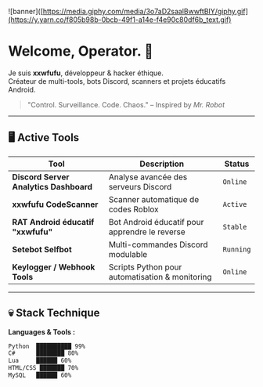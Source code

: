 ![banner]([https://media.giphy.com/media/3o7aD2saalBwwftBIY/giphy.gif](https://y.yarn.co/f805b98b-0bcb-49f1-a14e-f4e90c80df6b_text.gif)

# Welcome, Operator. 🖤

Je suis **xxwfufu**, développeur & hacker éthique.  
Créateur de multi-tools, bots Discord, scanners et projets éducatifs Android.  

> "Control. Surveillance. Code. Chaos." – Inspired by *Mr. Robot*

---

## 🖥️ Active Tools

| Tool | Description | Status |
|------|-------------|--------|
| **Discord Server Analytics Dashboard** | Analyse avancée des serveurs Discord | `Online` |
| **xxwfufu CodeScanner** | Scanner automatique de codes Roblox | `Active` |
| **RAT Android éducatif "xxwfufu"** | Bot Android éducatif pour apprendre le reverse | `Stable` |
| **Setebot Selfbot** | Multi-commandes Discord modulable | `Running` |
| **Keylogger / Webhook Tools** | Scripts Python pour automatisation & monitoring | `Online` |

---

## 💀 Stack Technique

**Languages & Tools :**  

```bash
Python  ██████████ 99%
C#      ████████ 80%
Lua     ██████ 60%
HTML/CSS ███████ 70%
MySQL   ██████ 60%
